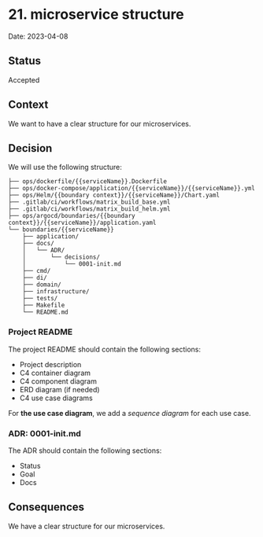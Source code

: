 # 21. microservice structure

Date: 2023-04-08

## Status

Accepted

## Context

We want to have a clear structure for our microservices.

## Decision

We will use the following structure:

```
├── ops/dockerfile/{{serviceName}}.Dockerfile
├── ops/docker-compose/application/{{serviceName}}/{{serviceName}}.yml
├── ops/Helm/{{boundary context}}/{{serviceName}}/Chart.yaml
├── .gitlab/ci/workflows/matrix_build_base.yml
├── .gitlab/ci/workflows/matrix_build_helm.yml
├── ops/argocd/boundaries/{{boundary context}}/{{serviceName}}/application.yaml
└── boundaries/{{serviceName}}
    ├── application/
    ├── docs/
    │   └── ADR/
    │       └── decisions/
    │           └── 0001-init.md
    ├── cmd/
    ├── di/
    ├── domain/
    ├── infrastructure/
    ├── tests/
    ├── Makefile
    └── README.md
```

### Project README

The project README should contain the following sections:

- Project description
- C4 container diagram
- C4 component diagram
- ERD diagram (if needed)
- C4 use case diagrams

For **the use case diagram**, we add a _sequence diagram_ for each use case.

### ADR: 0001-init.md

The ADR should contain the following sections:

- Status
- Goal
- Docs

## Consequences

We have a clear structure for our microservices.

